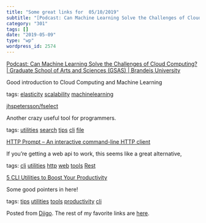 ```yaml
---
title: "Some great links for  05/10/2019"
subtitle: "[Podcast: Can Machine Learning Solve the Challenges of Cloud Computing? | Graduate School of Arts an..."
category: "301"
tags: []
date: "2019-05-09"
type: "wp"
wordpress_id: 2574
---
```

[Podcast: Can Machine Learning Solve the Challenges of Cloud Computing? | Graduate School of Arts and Sciences (GSAS) | Brandeis University](http://www.brandeis.edu/gsas/news/news-stories/cloud-computing-and-machine-learning.html) 

Good introduction to Cloud Computing and Machine Learning

 tags: [elasticity](https://www.diigo.com/user/pitosalas/elasticity) [scalability](https://www.diigo.com/user/pitosalas/scalability) [machinelearning](https://www.diigo.com/user/pitosalas/machinelearning)

 [jhspetersson/fselect](https://github.com/jhspetersson/fselect) 

Another crazy useful tool for programmers. 

 tags: [utilities](https://www.diigo.com/user/pitosalas/utilities) [search](https://www.diigo.com/user/pitosalas/search) [tips](https://www.diigo.com/user/pitosalas/tips) [cli](https://www.diigo.com/user/pitosalas/cli) [file](https://www.diigo.com/user/pitosalas/file)

 [HTTP Prompt – An interactive command-line HTTP client](http://http-prompt.com) 

If you’re getting a web api to work, this seems like a great alternative,

 tags: [cli](https://www.diigo.com/user/pitosalas/cli) [utilities](https://www.diigo.com/user/pitosalas/utilities) [http](https://www.diigo.com/user/pitosalas/http) [web](https://www.diigo.com/user/pitosalas/web) [tools](https://www.diigo.com/user/pitosalas/tools) [Rest](https://www.diigo.com/user/pitosalas/Rest)

 [5 CLI Utilities to Boost Your Productivity](https://dev.to/_darrenburns/5-cli-utilities-to-boost-your-productivity-3ae8?utm_source=digest_mailer&utm_medium=email&utm_campaign=digest_email) 

Some good pointers in here!

 tags: [tips](https://www.diigo.com/user/pitosalas/tips) [utilities](https://www.diigo.com/user/pitosalas/utilities) [tools](https://www.diigo.com/user/pitosalas/tools) [productivity](https://www.diigo.com/user/pitosalas/productivity) [cli](https://www.diigo.com/user/pitosalas/cli)

Posted from [Diigo](https://www.diigo.com). The rest of my favorite links are [here](https://www.diigo.com/user/pitosalas).
